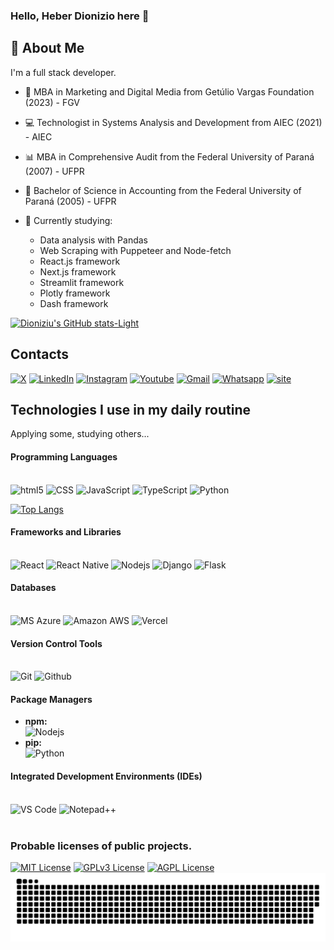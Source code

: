 ### Hello, Heber Dionizio here 👋

## 🚀 About Me
I'm a full stack developer.

- 📱 MBA in Marketing and Digital Media from Getúlio Vargas Foundation (2023) - FGV
- 💻 Technologist in Systems Analysis and Development from AIEC (2021) - AIEC
- 📊 MBA in Comprehensive Audit from the Federal University of Paraná (2007) - UFPR
- 🔢 Bachelor of Science in Accounting from the Federal University of Paraná (2005) - UFPR

- 🌱 Currently studying:
  - Data analysis with Pandas
  - Web Scraping with Puppeteer and Node-fetch
  - React.js framework
  - Next.js framework
  - Streamlit framework
  - Plotly framework
  - Dash framework

[![Dioniziu's GitHub stats-Light](https://github-readme-stats.vercel.app/api?username=dionizio82&show_icons=true&theme=default#gh-light-mode-only)](https://github.com/dionizio82/github-readme-stats#gh-light-mode)

  
## Contacts

[![X](https://img.shields.io/badge/Twitter-1DA1F2?style=for-the-badge&logo=twitter&logoColor=white)](https://twitter.com/dionizio82) [![LinkedIn](https://img.shields.io/badge/LinkedIn-0077B5?style=for-the-badge&logo=linkedin&logoColor=white)](https://www.linkedin.com/in/dionizio82) [![Instagram](https://img.shields.io/badge/Instagram-E4405F?style=for-the-badge&logo=instagram&logoColor=white)](https://www.instagram.com/dionizio82) [![Youtube](https://img.shields.io/badge/YouTube-FF0000?style=for-the-badge&logo=youtube&logoColor=white)](https://www.youtube.com/@otavioyoutuber5959) [![Gmail](https://img.shields.io/badge/Gmail-D14836?style=for-the-badge&logo=gmail&logoColor=white)](mailto:contato@heberdionizio.com.br) [![Whatsapp](https://img.shields.io/badge/WhatsApp-25D366?style=for-the-badge&logo=whatsapp&logoColor=white)](https://wa.me//5541992555891?text=Oi,%20vi%20seu%20Github%20hoje.%20Podemos%20conversar?) [![site](https://img.shields.io/badge/website-000000?style=for-the-badge&logo=About.me&logoColor=white)](https://heberdionizio.com.br)

## Technologies I use in my daily routine
Applying some, studying others...
#### Programming Languages

<div style="display: inline_block"></br>
    <img alt="html5" src="https://img.shields.io/badge/HTML5-E34F26?style=for-the-badge&logo=html5&logoColor=white" />
    <img alt="CSS" src="https://img.shields.io/badge/CSS3-1572B6?style=for-the-badge&logo=css3&logoColor=white" />
    <img alt="JavaScript" src="https://img.shields.io/badge/JavaScript-F7DF1E?style=for-the-badge&logo=javascript&logoColor=black" />
    <img alt="TypeScript" src="https://img.shields.io/badge/TypeScript-007ACC?style=for-the-badge&logo=typescript&logoColor=white" />
    <img alt="Python" src="https://img.shields.io/badge/Python-3776AB?style=for-the-badge&logo=python&logoColor=white" />    
</div>

[![Top Langs](https://github-readme-stats.vercel.app/api/top-langs/?username=dionizio82&layout=compact&)](https://github.com/dionizio82)

#### Frameworks and Libraries
<div style="display: inline_block"></br>    
    <img alt="React" src="https://img.shields.io/badge/React-20232A?style=for-the-badge&logo=react&logoColor=61DAFB" />
    <img alt="React Native" src="https://img.shields.io/badge/React_Native-20232A?style=for-the-badge&logo=react&logoColor=61DAFB" />
    <img alt="Nodejs" src="https://img.shields.io/badge/Node.js-43853D?style=for-the-badge&logo=node.js&logoColor=white" />
    <img alt="Django" src="https://img.shields.io/badge/Django-092E20?style=for-the-badge&logo=django&logoColor=white" />
    <img alt="Flask" src="https://img.shields.io/badge/Flask-000000?style=for-the-badge&logo=flask&logoColor=white" />     
</div>

#### Databases
<div style="display: inline_block"></br>    
    <img alt="MS Azure" src="https://img.shields.io/badge/Azure_DevOps-0078D7?style=for-the-badge&logo=azure-devops&logoColor=white" />
    <img alt="Amazon AWS" src="https://img.shields.io/badge/Amazon_AWS-FF9900?style=for-the-badge&logo=amazonaws&logoColor=white" />
    <img alt="Vercel" src="https://img.shields.io/badge/Vercel-000000?style=for-the-badge&logo=vercel&logoColor=white" />
</div>

#### Version Control Tools
<div style="display: inline_block"></br>    
    <img alt="Git" src="https://img.shields.io/badge/GIT-E44C30?style=for-the-badge&logo=git&logoColor=white" />
    <img alt="Github" src="https://img.shields.io/badge/GitHub-100000?style=for-the-badge&logo=github&logoColor=white" />
</div>

#### Package Managers
 - **npm:** <div><img alt="Nodejs" src="https://img.shields.io/badge/Node.js-43853D?style=for-the-badge&logo=node.js&logoColor=white" /></div>
 - **pip:** <div><img alt="Python" src="https://img.shields.io/badge/Python-3776AB?style=for-the-badge&logo=python&logoColor=white" /></div>

#### Integrated Development Environments (IDEs)
<div style="display: inline_block"></br>    
    <img alt="VS Code" src="https://img.shields.io/badge/Visual_Studio_Code-0078D4?style=for-the-badge&logo=visual%20studio%20code&logoColor=white" />
    <img alt="Notepad++" src="https://img.shields.io/badge/Notepad++-90E59A.svg?style=for-the-badge&logo=notepad%2B%2B&logoColor=black" />
</div></br>

### Probable licenses of public projects.
[![MIT License](https://img.shields.io/badge/License-MIT-green.svg)](https://choosealicense.com/licenses/mit/) [![GPLv3 License](https://img.shields.io/badge/License-GPL%20v3-yellow.svg)](https://opensource.org/licenses/) [![AGPL License](https://img.shields.io/badge/license-AGPL-blue.svg)](http://www.gnu.org/licenses/agpl-3.0)
<img src="https://raw.githubusercontent.com/MatMB115/MatMB115/output/github-contribution-grid-snake-dark.svg" alt="Snake animation" style="max-width: 100%;">



<!--
**dionizio82/dionizio82** is a ✨ _special_ ✨ repository because its `README.md` (this file) appears on your GitHub profile.

You made it here!!! Congratulations, you deserve to know a little more:

🔭 I am working on consolidating my career as a developer and currently working on two unpaid projects: the Stock Tracking repository and a job organizing and analyzing public data of legal entities in Brazil.
⚡ Fun fact: I will find a way to calculate the pattern of prime numbers and become a partner in a major global technology company ;)
-->

